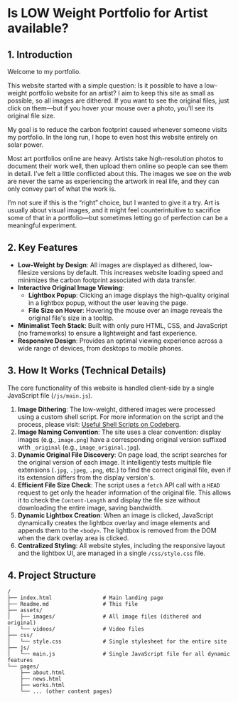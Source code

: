 # Is LOW Weight Portfolio for Artist available?

## 1. Introduction

Welcome to my portfolio.

This website started with a simple question: Is it possible to have a low-weight portfolio website for an artist? I aim to keep this site as small as possible, so all images are dithered. If you want to see the original files, just click on them—but if you hover your mouse over a photo, you’ll see its original file size.

My goal is to reduce the carbon footprint caused whenever someone visits my portfolio. In the long run, I hope to even host this website entirely on solar power.

Most art portfolios online are heavy. Artists take high-resolution photos to document their work well, then upload them online so people can see them in detail. I’ve felt a little conflicted about this. The images we see on the web are never the same as experiencing the artwork in real life, and they can only convey part of what the work is.

I’m not sure if this is the “right” choice, but I wanted to give it a try. Art is usually about visual images, and it might feel counterintuitive to sacrifice some of that in a portfolio—but sometimes letting go of perfection can be a meaningful experiment.

## 2. Key Features

*   **Low-Weight by Design**: All images are displayed as dithered, low-filesize versions by default. This increases website loading speed and minimizes the carbon footprint associated with data transfer.
*   **Interactive Original Image Viewing**:
    *   **Lightbox Popup**: Clicking an image displays the high-quality original in a lightbox popup, without the user leaving the page.
    *   **File Size on Hover**: Hovering the mouse over an image reveals the original file's size in a tooltip.
*   **Minimalist Tech Stack**: Built with only pure HTML, CSS, and JavaScript (no frameworks) to ensure a lightweight and fast experience.
*   **Responsive Design**: Provides an optimal viewing experience across a wide range of devices, from desktops to mobile phones.

## 3. How It Works (Technical Details)

The core functionality of this website is handled client-side by a single JavaScript file (`/js/main.js`).

1.  **Image Dithering**: The low-weight, dithered images were processed using a custom shell script. For more information on the script and the process, please visit: [Useful Shell Scripts on Codeberg](https://codeberg.org/Seongjoo_Moon/Useful_Shell_Scripts).
2.  **Image Naming Convention**: The site uses a clear convention: display images (e.g., `image.png`) have a corresponding original version suffixed with `_original` (e.g., `image_original.jpg`).
3.  **Dynamic Original File Discovery**: On page load, the script searches for the original version of each image. It intelligently tests multiple file extensions (`.jpg`, `.jpeg`, `.png`, etc.) to find the correct original file, even if its extension differs from the display version's.
4.  **Efficient File Size Check**: The script uses a `fetch` API call with a `HEAD` request to get only the header information of the original file. This allows it to check the `Content-Length` and display the file size without downloading the entire image, saving bandwidth.
5.  **Dynamic Lightbox Creation**: When an image is clicked, JavaScript dynamically creates the lightbox overlay and image elements and appends them to the `<body>`. The lightbox is removed from the DOM when the dark overlay area is clicked.
6.  **Centralized Styling**: All website styles, including the responsive layout and the lightbox UI, are managed in a single `/css/style.css` file.

## 4. Project Structure

```
/
├── index.html                # Main landing page
├── Readme.md                 # This file
├── assets/
│   ├── images/               # All image files (dithered and original)
│   └── videos/               # Video files
├── css/
│   └── style.css             # Single stylesheet for the entire site
├── js/
│   └── main.js               # Single JavaScript file for all dynamic features
└── pages/
    ├── about.html
    ├── news.html
    ├── works.html
    └── ... (other content pages)
```
